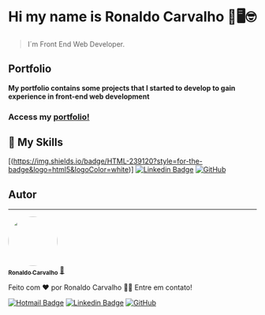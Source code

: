 # Hi my name is Ronaldo Carvalho 👋🖥🤓

>I´m Front End Web Developer.

## Portfolio
<b>**My portfolio** contains some projects that I started to develop to gain experience in front-end web development</b>
### Access my [portfolio!](https://devronaldo.com.br/)

## 🚀 My Skills

[(https://img.shields.io/badge/HTML-239120?style=for-the-badge&logo=html5&logoColor=white)]
[![Linkedin Badge](https://img.shields.io/badge/-LinkedIn-blue?style=flat-square&logo=Linkedin&logoColor=white&link=https://www.linkedin.com/in/ronaldo-carvalho2019/)](https://www.linkedin.com/in/ronaldo-carvalho2019/)
[![GitHub](https://img.shields.io/badge/-GitHub-181717?style=flat-square&logo=github&link=https://github.com/ronaldopires/)](https://github.com/ronaldopires/)


## Autor
---

<a href="https://github.com/ronaldopires">
 <img style="border-radius: 50%;" src="https://avatars.githubusercontent.com/u/51083282?v=4" width="100px;" alt=""/>
 <br />
 <sub><b>Ronaldo Carvalho</b></sub></a> <a href="https://devronaldo.com.br" title="Ronaldo Carvalho">🚀</a>


Feito com ❤️ por Ronaldo Carvalho 👋🏽 Entre em contato!

[![Hotmail Badge](https://img.shields.io/badge/-Hotmail-0078D4?style=flat-square&logo=microsoft-outlook&logoColor=white&link=mailto:ronaldo.carvalho@hotmail.com)](mailto:ronaldo.carvalho@hotmail.com) 
[![Linkedin Badge](https://img.shields.io/badge/-LinkedIn-blue?style=flat-square&logo=Linkedin&logoColor=white&link=https://www.linkedin.com/in/ronaldo-carvalho2019/)](https://www.linkedin.com/in/ronaldo-carvalho2019/)
[![GitHub](https://img.shields.io/badge/-GitHub-181717?style=flat-square&logo=github&link=https://github.com/ronaldopires/)](https://github.com/ronaldopires/)

<!--
**ronaldopires/ronaldopires** is a ✨ _special_ ✨ repository because its `README.md` (this file) appears on your GitHub profile.

Here are some ideas to get you started:

- 🔭 I’m currently working on ...
- 🌱 I’m currently learning ...
- 👯 I’m looking to collaborate on ...
- 🤔 I’m looking for help with ...
- 💬 Ask me about ...
- 📫 How to reach me: ...
- 😄 Pronouns: ...
- ⚡ Fun fact: ...
-->
